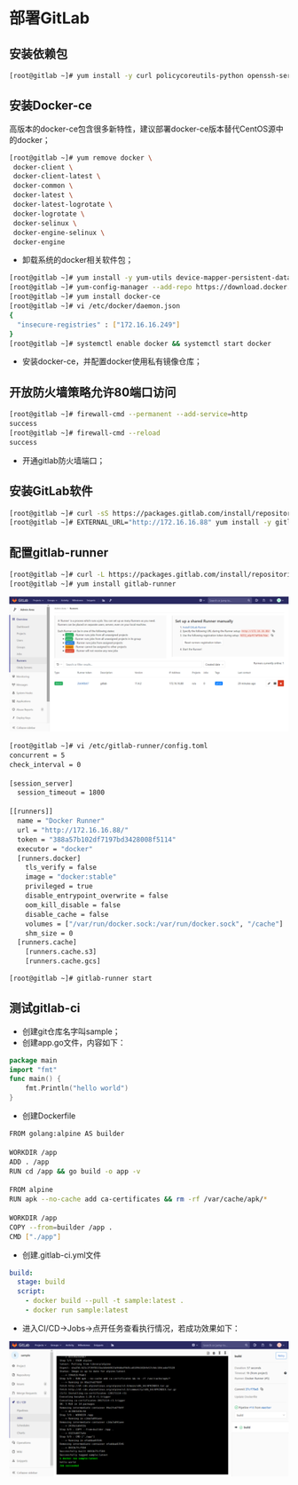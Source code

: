 # 部署GitLab

## 安装依赖包

```bash
[root@gitlab ~]# yum install -y curl policycoreutils-python openssh-server
```

## 安装Docker-ce

高版本的docker-ce包含很多新特性，建议部署docker-ce版本替代CentOS源中的docker；

```bash
[root@gitlab ~]# yum remove docker \
 docker-client \
 docker-client-latest \
 docker-common \
 docker-latest \
 docker-latest-logrotate \
 docker-logrotate \
 docker-selinux \
 docker-engine-selinux \
 docker-engine
```

* 卸载系统的docker相关软件包；

```bash
[root@gitlab ~]# yum install -y yum-utils device-mapper-persistent-data lvm2
[root@gitlab ~]# yum-config-manager --add-repo https://download.docker.com/linux/centos/docker-ce.repo
[root@gitlab ~]# yum install docker-ce
[root@gitlab ~]# vi /etc/docker/daemon.json
{
  "insecure-registries" : ["172.16.16.249"]
}
[root@gitlab ~]# systemctl enable docker && systemctl start docker
```

* 安装docker-ce，并配置docker使用私有镜像仓库；

## 开放防火墙策略允许80端口访问

```bash
[root@gitlab ~]# firewall-cmd --permanent --add-service=http
success
[root@gitlab ~]# firewall-cmd --reload
success
```

* 开通gitlab防火墙端口；

## 安装GitLab软件

```bash
[root@gitlab ~]# curl -sS https://packages.gitlab.com/install/repositories/gitlab/gitlab-ce/script.rpm.sh |  bash
[root@gitlab ~]# EXTERNAL_URL="http://172.16.16.88" yum install -y gitlab-ce
```

## 配置gitlab-runner

```bash
[root@gitlab ~]# curl -L https://packages.gitlab.com/install/repositories/runner/gitlab-runner/script.rpm.sh | bash
[root@gitlab ~]# yum install gitlab-runner
```

![gitlab-runner](./images/gitlab-runner.png)

```bash
[root@gitlab ~]# vi /etc/gitlab-runner/config.toml
concurrent = 5
check_interval = 0

[session_server]
  session_timeout = 1800

[[runners]]
  name = "Docker Runner"
  url = "http://172.16.16.88/"
  token = "388a57b102df7197bd3428008f5114"
  executor = "docker"
  [runners.docker]
    tls_verify = false
    image = "docker:stable"
    privileged = true
    disable_entrypoint_overwrite = false
    oom_kill_disable = false
    disable_cache = false
    volumes = ["/var/run/docker.sock:/var/run/docker.sock", "/cache"]
    shm_size = 0
  [runners.cache]
    [runners.cache.s3]
    [runners.cache.gcs]

```

```bash
[root@gitlab ~]# gitlab-runner start
```

## 测试gitlab-ci

* 创建git仓库名字叫sample；
* 创建app.go文件，内容如下：

```go
package main
import "fmt"
func main() {
    fmt.Println("hello world")
}
```

* 创建Dockerfile

```bash
FROM golang:alpine AS builder

WORKDIR /app
ADD . /app
RUN cd /app && go build -o app -v

FROM alpine
RUN apk --no-cache add ca-certificates && rm -rf /var/cache/apk/*

WORKDIR /app
COPY --from=builder /app .
CMD ["./app"]
```

* 创建.gitlab-ci.yml文件

```yaml
build:
  stage: build
  script:
    - docker build --pull -t sample:latest .
    - docker run sample:latest
```

* 进入CI/CD->Jobs->点开任务查看执行情况，若成功效果如下：

![gitlab-ci](./images/gitlab-ci.png)